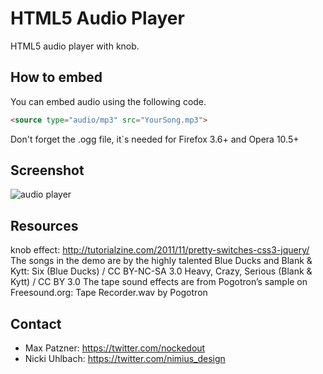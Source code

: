 HTML5 Audio Player
==================

HTML5 audio player with knob.

How to embed
------------
You can embed audio using the following code.

```html
<source type="audio/mp3" src="YourSong.mp3">
```

Don't forget the .ogg file, it`s needed for Firefox 3.6+ and Opera 10.5+

Screenshot
----------
![audio player](http://github.com/nimius-design/html5-audio-player/raw/master/img/screen.png)

Resources
---------
knob effect: http://tutorialzine.com/2011/11/pretty-switches-css3-jquery/
The songs in the demo are by the highly talented Blue Ducks and Blank & Kytt:
Six (Blue Ducks) / CC BY-NC-SA 3.0
Heavy, Crazy, Serious (Blank & Kytt) / CC BY 3.0
The tape sound effects are from Pogotron’s sample on Freesound.org:
Tape Recorder.wav by Pogotron

Contact
-------
- Max Patzner: https://twitter.com/nockedout
- Nicki Uhlbach: https://twitter.com/nimius_design
